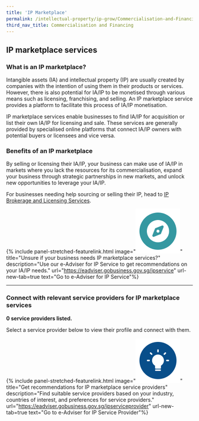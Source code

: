 ```yaml
---
title: 'IP Marketplace'
permalink: /intellectual-property/ip-grow/Commercialisation-and-Financing/IP-Marketplace/
third_nav_title: Commercialisation and Financing
---
```


## IP marketplace services

### What is an IP marketplace?

Intangible assets (IA) and intellectual property (IP) are usually created by companies with the intention of using them in their products or services. However, there is also potential for IA/IP to be monetised through various means such as licensing, franchising, and selling. An IP marketplace service provides a platform to facilitate this process of IA/IP monetisation. 

IP marketplace services enable businesses to find IA/IP for acquisition or list their own IA/IP for licensing and sale. These services are generally provided by specialised online platforms that connect IA/IP owners with potential buyers or licensees and vice versa. 

### Benefits of an IP marketplace

By selling or licensing their IA/IP, your business can make use of IA/IP in markets where you lack the resources for its commercialisation, expand your business through strategic partnerships in new markets, and unlock new opportunities to leverage your IA/IP.

For businesses needing help sourcing or selling their IP, head to [IP Brokerage and Licensing Services](/intellectual-property/ip-grow/commercialisation-and-financing/ip-brokerage-and-licensing/).

{% include panel-stretched-featurelink.html image="<img src='/images/ipgrow/ipservices/ipgrow_licenceguide_icon.png' aria-hidden='true'>" title="Unsure if your business needs IP marketplace services?" description="Use our e-Adviser for IP Service to get recommendations on your IA/IP needs." url="https://eadviser.gobusiness.gov.sg/ipservice" url-new-tab=true text="Go to e-Adviser for IP Service"%}

---

### Connect with relevant service providers for IP marketplace services

**0 service providers listed.**

Select a service provider below to view their profile and connect with them.

{% include panel-stretched-featurelink.html image="<img src='/images/ipgrow/ipservices/ipgrow_findspecificlicence_icon.png' aria-hidden='true'>" title="Get recommendations for IP marketplace service providers" description="Find suitable service providers based on your industry, countries of interest, and preferences for service providers." url="https://eadviser.gobusiness.gov.sg/ipserviceprovider" url-new-tab=true text="Go to e-Adviser for IP Service Provider"%}


